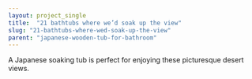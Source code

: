 ```yaml
---
layout: project_single
title:  "21 bathtubs where we’d soak up the view"
slug: "21-bathtubs-where-wed-soak-up-the-view"
parent: "japanese-wooden-tub-for-bathroom"
---
```

A Japanese soaking tub is perfect for enjoying these picturesque desert views.